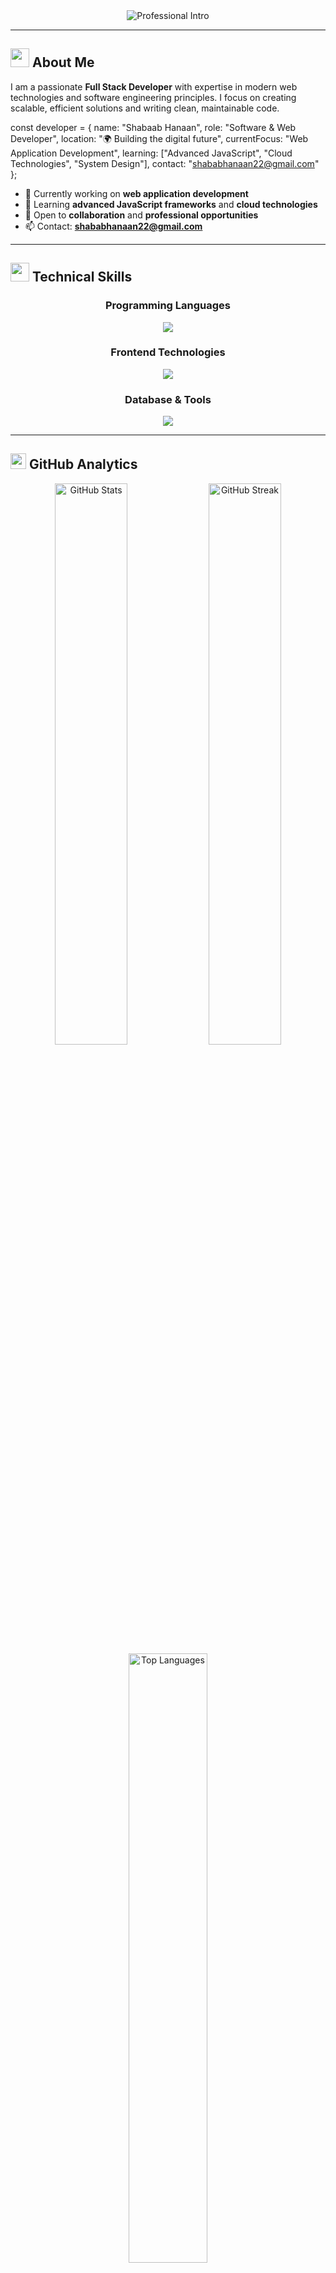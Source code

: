 <!-- Professional Animated Header -->
<div align="center">
  
</div>

<!-- Animated Intro -->
<div align="center">
  <img src="https://readme-typing-svg.herokuapp.com?font=JetBrains+Mono&size=22&duration=3000&pause=1000&color=2563EB&center=true&vCenter=true&width=600&height=70&lines=💼+Professional+Developer;🚀+Building+Scalable+Solutions;⚡+Clean+Code+Enthusiast;🎯+Always+Learning" alt="Professional Intro" />
</div>

---

## <img src="https://media.giphy.com/media/WUlplcMpOCEmTGBtBW/giphy.gif" width="30"> About Me

I am a passionate **Full Stack Developer** with expertise in modern web technologies and software engineering principles. I focus on creating scalable, efficient solutions and writing clean, maintainable code.

const developer = {
  name: "Shabaab Hanaan",
  role: "Software & Web Developer",
  location: "🌍 Building the digital future",
  currentFocus: "Web Application Development",
  learning: ["Advanced JavaScript", "Cloud Technologies", "System Design"],
  contact: "shababhanaan22@gmail.com"
};


- 🔭 Currently working on **web application development**
- 🌱 Learning **advanced JavaScript frameworks** and **cloud technologies**
- 💼 Open to **collaboration** and **professional opportunities**
- 📫 Contact: **shababhanaan22@gmail.com**

---

## <img src="https://media.giphy.com/media/iY8CRBdQXODJSCERIr/giphy.gif" width="30"> Technical Skills

<div align="center">

### Programming Languages
<img src="https://skillicons.dev/icons?i=php,python,js,c,cpp" />

### Frontend Technologies  
<img src="https://skillicons.dev/icons?i=html,css,bootstrap,jquery" />

### Database & Tools
<img src="https://skillicons.dev/icons?i=mysql,git,vscode,figma" />

</div>

---

## <img src="https://media.giphy.com/media/iY8CRBdQXODJSCERIr/giphy.gif" width="25"> GitHub Analytics

<div align="center">
  <img src="https://github-readme-stats.vercel.app/api?username=shabaabhanaan&show_icons=true&theme=default&bg_color=ffffff&title_color=2563eb&text_color=374151&icon_color=2563eb&border_color=e5e7eb&include_all_commits=true" alt="GitHub Stats" width="48%" />
  <img src="https://github-readme-streak-stats.herokuapp.com/?user=shabaabhanaan&theme=default&background=ffffff&border=e5e7eb&stroke=2563eb" alt="GitHub Streak" width="48%" />
</div>

<div align="center">
  <img src="https://github-readme-stats.vercel.app/api/top-langs/?username=shabaabhanaan&layout=compact&theme=default&bg_color=ffffff&title_color=2563eb&text_color=374151&border_color=e5e7eb" alt="Top Languages" width="50%" />
</div>

<div align="center">
  <img src="https://github-readme-activity-graph.vercel.app/graph?username=shabaabhanaan&theme=minimal&bg_color=ffffff&color=2563eb&line=1d4ed8&point=ffffff&area=true&hide_border=true" width="100%" />
</div>

---

## <img src="https://media.giphy.com/media/QssGEmpkyEOhBCb7e1/giphy.gif" width="25"> Professional Highlights

<div align="center">
  <img src="https://github-profile-trophy.vercel.app/?username=shabaabhanaan&theme=flat&no-frame=true&margin-w=15&row=1&column=6" alt="GitHub Trophies" />
</div>

### 💼 Current Focus
- **Web Application Development** - Building scalable, responsive applications
- **Database Optimization** - Designing efficient data structures
- **Code Quality** - Writing clean, maintainable code
- **Continuous Learning** - Staying updated with latest technologies

### 🚀 Professional Goals
- Contributing to **open-source projects**
- Building **enterprise-level applications**
- Mastering **cloud technologies**
- **Mentoring** junior developers

---

## <img src="https://media.giphy.com/media/LnQjpWaON8nhr21vNW/giphy.gif" width="30"> Let's Connect

<div align="center">

[![LinkedIn](https://img.shields.io/badge/LinkedIn-0A66C2?style=for-the-badge&logo=linkedin&logoColor=white&labelColor=0A66C2)](https://linkedin.com/in/hanaan-fasni)
[![Instagram](https://img.shields.io/badge/Instagram-E4405F?style=for-the-badge&logo=instagram&logoColor=white&labelColor=E4405F)](https://instagram.com/hanaan_fasni)
[![Medium](https://img.shields.io/badge/Medium-12100E?style=for-the-badge&logo=medium&logoColor=white&labelColor=12100E)](https://medium.com/@shababhanaan22)
[![HackerRank](https://img.shields.io/badge/HackerRank-2EC866?style=for-the-badge&logo=hackerrank&logoColor=white&labelColor=2EC866)](https://www.hackerrank.com/shababhanaan)

</div>

<div align="center">
  <img src="https://readme-typing-svg.herokuapp.com?font=Fira+Code&size=16&duration=3000&pause=1500&color=2563EB&center=true&vCenter=true&width=500&lines=💬+Open+to+professional+opportunities;🤝+Let's+collaborate+on+great+projects;📧+Always+ready+to+discuss+tech!" alt="Professional Contact" />
</div>

---

## <img src="https://media.giphy.com/media/W5eoZHPpUx9sapR0eu/giphy.gif" width="25"> Profile Metrics

<div align="center">
  <img src="https://komarev.com/ghpvc/?username=shabaabhanaan&style=for-the-badge&color=2563eb" alt="Profile Views" />
  <img src="https://img.shields.io/github/followers/shabaabhanaan?style=for-the-badge&color=2563eb&labelColor=1e40af" alt="Followers" />
</div>

---

<div align="center">
  <img src="https://capsule-render.vercel.app/api?type=waving&color=0:1d4ed8,100:2563eb&height=120&section=footer"/>
  
  <img src="https://readme-typing-svg.herokuapp.com?font=Fira+Code&size=14&duration=4000&pause=2000&color=2563EB&center=true&vCenter=true&width=400&lines=Thanks+for+visiting!+💼;Let's+build+something+amazing!+🚀" alt="Footer Message" />
</div>
